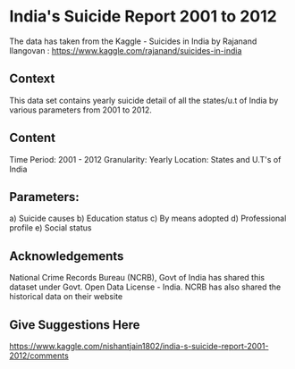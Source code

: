 # India's Suicide Report 2001 to 2012
The data has taken from the Kaggle - Suicides in India by Rajanand Ilangovan : https://www.kaggle.com/rajanand/suicides-in-india

## Context
This data set contains yearly suicide detail of all the states/u.t of India by various parameters from 2001 to 2012.

## Content
Time Period: 2001 - 2012 Granularity: Yearly Location: States and U.T's of India

## Parameters:

a) Suicide causes b) Education status c) By means adopted d) Professional profile e) Social status

## Acknowledgements
National Crime Records Bureau (NCRB), Govt of India has shared this dataset under Govt. Open Data License - India. NCRB has also shared the historical data on their website

## Give Suggestions Here
https://www.kaggle.com/nishantjain1802/india-s-suicide-report-2001-2012/comments
